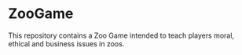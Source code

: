 # ZooGame
This repository contains a Zoo Game intended to teach players moral, ethical and business issues in zoos.
